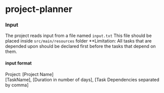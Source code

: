 ﻿# project-planner

### Input
The project reads input from a file named `input.txt`
This file should be placed inside `src/main/resources` folder
**Limitation: All tasks that are depended upon should be declared first before the tasks that depend on them.


#### input format
Project: [Project Name] <br>
[TaskName], [Duration in number of days], [Task Dependencies separated by comma]
